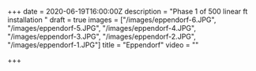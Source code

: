 +++
date = 2020-06-19T16:00:00Z
description = "Phase 1 of 500 linear ft installation "
draft = true
images = ["/images/eppendorf-6.JPG", "/images/eppendorf-5.JPG", "/images/eppendorf-4.JPG", "/images/eppendorf-3.JPG", "/images/eppendorf-2.JPG", "/images/eppendorf-1.JPG"]
title = "Eppendorf"
video = ""

+++
